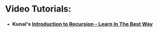 # Video Tutorials:
+ ### Kunal's [Introduction to Recursion - Learn In The Best Way](https://youtu.be/M2uO2nMT0Bk)